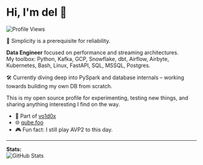 
<!--
**dio0x1a/dio0x1a** is a ✨ _special_ ✨ repository because its `README.md` (this file) appears on your GitHub profile.

Here are some ideas to get you started:

- 🔭 I’m currently working on ...
- 🌱 I’m currently learning ...
- 👯 I’m looking to collaborate on ...
- 🤔 I’m looking for help with ...
- 💬 Ask me about ...
- 📫 How to reach me: ...
- 😄 Pronouns: ...
- ⚡ Fun fact: ...
-->


# Hi, I'm del 👋

![Profile Views](https://komarev.com/ghpvc/?username=del0x1a&style=flat-square)

💾 Simplicity is a prerequisite for reliability.

**Data Engineer** focused on performance and streaming architectures.  
My toolbox: Python, Kafka, GCP, Snowflake, dbt, Airflow, Airbyte, Kubernetes, Bash, Linux, FastAPI, SQL, MSSQL, Postgres.  

🛠️ Currently diving deep into PySpark and database internals – working towards building my own DB from scratch.

This is my open source profile for experimenting, testing new things, and sharing anything interesting I find on the way.

- 🏢 Part of [vo1d0x](https://github.com/vo1d0x)
- 🌐 [qube.foo](https://qube.foo)
- 🎮 Fun fact: I still play AVP2 to this day.

---

**Stats:**  
![GitHub Stats](https://github-readme-stats.vercel.app/api?username=del0x1a&show_icons=true&hide=prs&count_private=true&hide_title=true)
